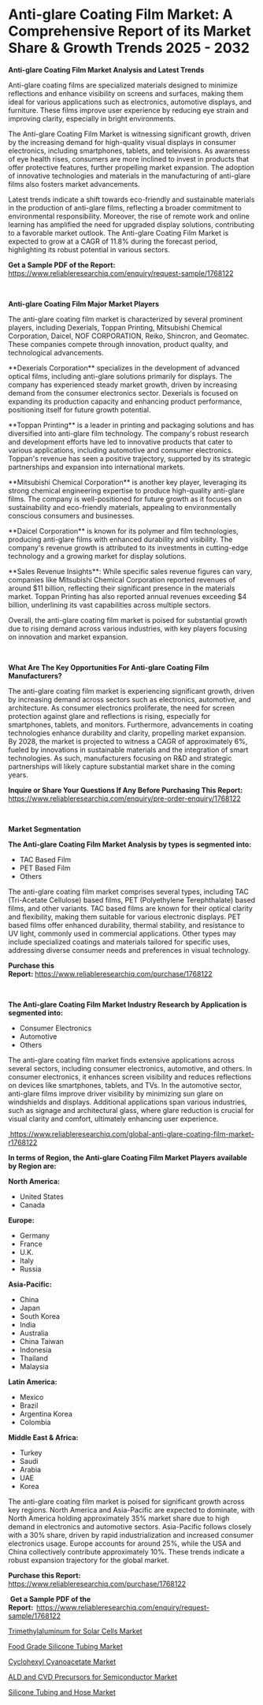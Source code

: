 <p><h1>Anti-glare Coating Film Market: A Comprehensive Report of its Market Share & Growth Trends 2025 - 2032</h1></p><p><strong>Anti-glare Coating Film Market Analysis and Latest Trends</strong></p>
<p><p>Anti-glare coating films are specialized materials designed to minimize reflections and enhance visibility on screens and surfaces, making them ideal for various applications such as electronics, automotive displays, and furniture. These films improve user experience by reducing eye strain and improving clarity, especially in bright environments.</p><p>The Anti-glare Coating Film Market is witnessing significant growth, driven by the increasing demand for high-quality visual displays in consumer electronics, including smartphones, tablets, and televisions. As awareness of eye health rises, consumers are more inclined to invest in products that offer protective features, further propelling market expansion. The adoption of innovative technologies and materials in the manufacturing of anti-glare films also fosters market advancements.</p><p>Latest trends indicate a shift towards eco-friendly and sustainable materials in the production of anti-glare films, reflecting a broader commitment to environmental responsibility. Moreover, the rise of remote work and online learning has amplified the need for upgraded display solutions, contributing to a favorable market outlook. The Anti-glare Coating Film Market is expected to grow at a CAGR of 11.8% during the forecast period, highlighting its robust potential in various sectors.</p></p>
<p><strong>Get a Sample PDF of the Report:&nbsp;</strong> <a href="https://www.reliableresearchiq.com/enquiry/request-sample/1768122?utm_campaign=1129&utm_medium=2&utm_source=Github&utm_content=ia&utm_term=03042025&utm_id=anti-glare-coating-film">https://www.reliableresearchiq.com/enquiry/request-sample/1768122</a></p>
<p>&nbsp;</p>
<p><strong>Anti-glare Coating Film Major Market Players</strong></p>
<p><p>The anti-glare coating film market is characterized by several prominent players, including Dexerials, Toppan Printing, Mitsubishi Chemical Corporation, Daicel, NOF CORPORATION, Reiko, Shincron, and Geomatec. These companies compete through innovation, product quality, and technological advancements.</p><p>**Dexerials Corporation** specializes in the development of advanced optical films, including anti-glare solutions primarily for displays. The company has experienced steady market growth, driven by increasing demand from the consumer electronics sector. Dexerials is focused on expanding its production capacity and enhancing product performance, positioning itself for future growth potential.</p><p>**Toppan Printing** is a leader in printing and packaging solutions and has diversified into anti-glare film technology. The company's robust research and development efforts have led to innovative products that cater to various applications, including automotive and consumer electronics. Toppan's revenue has seen a positive trajectory, supported by its strategic partnerships and expansion into international markets.</p><p>**Mitsubishi Chemical Corporation** is another key player, leveraging its strong chemical engineering expertise to produce high-quality anti-glare films. The company is well-positioned for future growth as it focuses on sustainability and eco-friendly materials, appealing to environmentally conscious consumers and businesses.</p><p>**Daicel Corporation** is known for its polymer and film technologies, producing anti-glare films with enhanced durability and visibility. The company's revenue growth is attributed to its investments in cutting-edge technology and a growing market for display solutions.</p><p>**Sales Revenue Insights**: While specific sales revenue figures can vary, companies like Mitsubishi Chemical Corporation reported revenues of around $11 billion, reflecting their significant presence in the materials market. Toppan Printing has also reported annual revenues exceeding $4 billion, underlining its vast capabilities across multiple sectors.</p><p>Overall, the anti-glare coating film market is poised for substantial growth due to rising demand across various industries, with key players focusing on innovation and market expansion.</p></p>
<p>&nbsp;</p>
<p><strong>What Are The Key Opportunities For Anti-glare Coating Film Manufacturers?</strong></p>
<p><p>The anti-glare coating film market is experiencing significant growth, driven by increasing demand across sectors such as electronics, automotive, and architecture. As consumer electronics proliferate, the need for screen protection against glare and reflections is rising, especially for smartphones, tablets, and monitors. Furthermore, advancements in coating technologies enhance durability and clarity, propelling market expansion. By 2028, the market is projected to witness a CAGR of approximately 6%, fueled by innovations in sustainable materials and the integration of smart technologies. As such, manufacturers focusing on R&D and strategic partnerships will likely capture substantial market share in the coming years.</p></p>
<p><strong>Inquire or Share Your Questions If Any Before Purchasing This Report:</strong> <a href="https://www.reliableresearchiq.com/enquiry/pre-order-enquiry/1768122?utm_campaign=1129&utm_medium=2&utm_source=Github&utm_content=ia&utm_term=03042025&utm_id=anti-glare-coating-film">https://www.reliableresearchiq.com/enquiry/pre-order-enquiry/1768122</a></p>
<p>&nbsp;</p>
<p><strong>Market Segmentation</strong></p>
<p><strong>The Anti-glare Coating Film Market Analysis by types is segmented into:</strong></p>
<p><ul><li>TAC Based Film</li><li>PET Based Film</li><li>Others</li></ul></p>
<p><p>The anti-glare coating film market comprises several types, including TAC (Tri-Acetate Cellulose) based films, PET (Polyethylene Terephthalate) based films, and other variants. TAC based films are known for their optical clarity and flexibility, making them suitable for various electronic displays. PET based films offer enhanced durability, thermal stability, and resistance to UV light, commonly used in commercial applications. Other types may include specialized coatings and materials tailored for specific uses, addressing diverse consumer needs and preferences in visual technology.</p></p>
<p><strong>Purchase this Report:&nbsp;</strong><a href="https://www.reliableresearchiq.com/purchase/1768122?utm_campaign=1129&utm_medium=2&utm_source=Github&utm_content=ia&utm_term=03042025&utm_id=anti-glare-coating-film">https://www.reliableresearchiq.com/purchase/1768122</a></p>
<p>&nbsp;</p>
<p><strong>The Anti-glare Coating Film Market Industry Research by Application is segmented into:</strong></p>
<p><ul><li>Consumer Electronics</li><li>Automotive</li><li>Others</li></ul></p>
<p><p>The anti-glare coating film market finds extensive applications across several sectors, including consumer electronics, automotive, and others. In consumer electronics, it enhances screen visibility and reduces reflections on devices like smartphones, tablets, and TVs. In the automotive sector, anti-glare films improve driver visibility by minimizing sun glare on windshields and displays. Additional applications span various industries, such as signage and architectural glass, where glare reduction is crucial for visual clarity and comfort, ultimately enhancing user experience.</p></p>
<p><a href="https://www.reliableresearchiq.com/global-anti-glare-coating-film-market-r1768122?utm_campaign=1129&utm_medium=2&utm_source=Github&utm_content=ia&utm_term=03042025&utm_id=anti-glare-coating-film">&nbsp;https://www.reliableresearchiq.com/global-anti-glare-coating-film-market-r1768122</a></p>
<p><strong>In terms of Region, the Anti-glare Coating Film Market Players available by Region are:</strong></p>
<p>
    <p> <strong> North America: </strong>
        <ul>
            <li>United States</li>
            <li>Canada</li>
        </ul>
        </p> 
    <p> <strong> Europe: </strong>
        <ul>
            <li>Germany</li>
            <li>France</li>
            <li>U.K.</li>
            <li>Italy</li>
            <li>Russia</li>
        </ul>
        </p> 
    <p> <strong> Asia-Pacific: </strong>
        <ul>
            <li>China</li>
            <li>Japan</li>
            <li>South Korea</li>
            <li>India</li>
            <li>Australia</li>
            <li>China Taiwan</li>
            <li>Indonesia</li>
            <li>Thailand</li>
            <li>Malaysia</li>
        </ul>
        </p> 
    <p> <strong> Latin America: </strong>
        <ul>
            <li>Mexico</li>
            <li>Brazil</li>
            <li>Argentina Korea</li>
            <li>Colombia</li>
        </ul>
        </p> 
    <p> <strong> Middle East & Africa: </strong>
        <ul>
            <li>Turkey</li>
            <li>Saudi</li>
            <li>Arabia</li>
            <li>UAE</li>
            <li>Korea</li>
        </ul>
    </p>
    </p>
<p><p>The anti-glare coating film market is poised for significant growth across key regions. North America and Asia-Pacific are expected to dominate, with North America holding approximately 35% market share due to high demand in electronics and automotive sectors. Asia-Pacific follows closely with a 30% share, driven by rapid industrialization and increased consumer electronics usage. Europe accounts for around 25%, while the USA and China collectively contribute approximately 10%. These trends indicate a robust expansion trajectory for the global market.</p></p>
<p><strong>Purchase this Report: </strong><a href="https://www.reliableresearchiq.com/purchase/1768122?utm_campaign=1129&utm_medium=2&utm_source=Github&utm_content=ia&utm_term=03042025&utm_id=anti-glare-coating-film">https://www.reliableresearchiq.com/purchase/1768122</a></p>
<p>&nbsp;<strong>Get a Sample PDF of the Report:&nbsp;&nbsp;</strong><a href="https://www.reliableresearchiq.com/enquiry/request-sample/1768122?utm_campaign=1129&utm_medium=2&utm_source=Github&utm_content=ia&utm_term=03042025&utm_id=anti-glare-coating-film">https://www.reliableresearchiq.com/enquiry/request-sample/1768122</a></p>
<p><strong></strong></p>
<p><p><a href="https://github.com/snapetylerho/Market-Research-Report-List-1/blob/main/trimethylaluminum-for-solar-cells-market.md?utm_campaign=1129&utm_medium=2&utm_source=Github&utm_content=ia&utm_term=03042025&utm_id=anti-glare-coating-film">Trimethylaluminum for Solar Cells Market</a></p><p><a href="https://github.com/sulvantomppa/Market-Research-Report-List-1/blob/main/food-grade-silicone-tubing-market.md?utm_campaign=1129&utm_medium=2&utm_source=Github&utm_content=ia&utm_term=03042025&utm_id=anti-glare-coating-film">Food Grade Silicone Tubing Market</a></p><p><a href="https://github.com/stunzkocotpv/Market-Research-Report-List-1/blob/main/cyclohexyl-cyanoacetate-market.md?utm_campaign=1129&utm_medium=2&utm_source=Github&utm_content=ia&utm_term=03042025&utm_id=anti-glare-coating-film">Cyclohexyl Cyanoacetate Market</a></p><p><a href="https://github.com/iwanesucices/Market-Research-Report-List-1/blob/main/ald-and-cvd-precursors-for-semiconductor-market.md?utm_campaign=1129&utm_medium=2&utm_source=Github&utm_content=ia&utm_term=03042025&utm_id=anti-glare-coating-film">ALD and CVD Precursors for Semiconductor Market</a></p><p><a href="https://github.com/trenkkwasek84/Market-Research-Report-List-1/blob/main/silicone-tubing-and-hose-market.md?utm_campaign=1129&utm_medium=2&utm_source=Github&utm_content=ia&utm_term=03042025&utm_id=anti-glare-coating-film">Silicone Tubing and Hose Market</a></p></p>